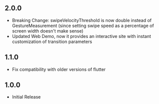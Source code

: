 ## 2.0.0

* Breaking Change: swipeVelocityThreshold is now double instead of GestureMeasurement (since setting swipe speed as a percentage of screen width doesn't make sense)
* Updated Web Demo, now it provides an interactive site with instant customization of transition parameters

## 1.1.0

* Fix compatibility with older versions of flutter

## 1.0.0

* Initial Release